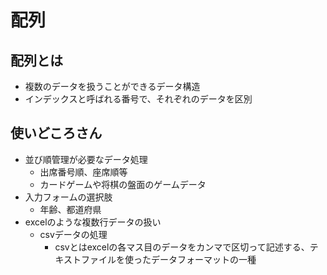 # 配列
## 配列とは
- 複数のデータを扱うことができるデータ構造
- インデックスと呼ばれる番号で、それぞれのデータを区別
## 使いどころさん
- 並び順管理が必要なデータ処理
  - 出席番号順、座席順等
  - カードゲームや将棋の盤面のゲームデータ
- 入力フォームの選択肢
  - 年齢、都道府県
- excelのような複数行データの扱い
  - csvデータの処理
    - csvとはexcelの各マス目のデータをカンマで区切って記述する、テキストファイルを使ったデータフォーマットの一種
